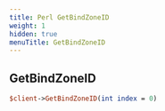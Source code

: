 ```yaml
---
title: Perl GetBindZoneID
weight: 1
hidden: true
menuTitle: GetBindZoneID
---
```

## GetBindZoneID
```perl
$client->GetBindZoneID(int index = 0)
```
